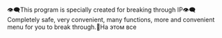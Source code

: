 👁️‍🗨️This program is specially created for breaking through IP👁️‍🗨️Completely safe, very convenient, many functions, more and convenient menu for you to break through.📣На этом все
